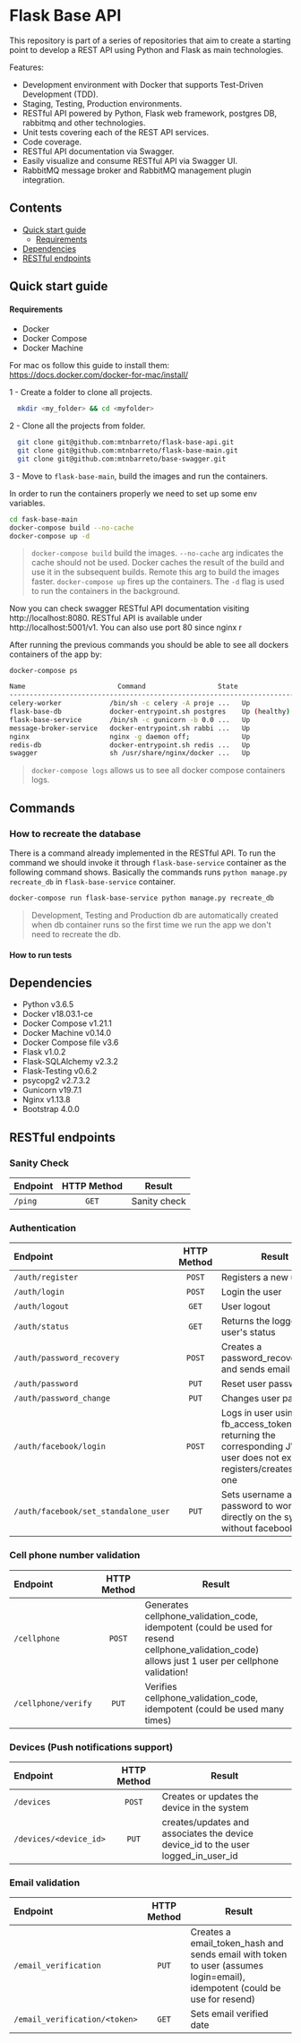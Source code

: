 # Flask Base API

This repository is part of a series of repositories that aim to create a starting point to develop a REST API using Python and Flask as main technologies.

Features:

* Development environment with Docker that supports Test-Driven Development (TDD).
* Staging, Testing, Production environments.
* RESTful API powered by Python, Flask web framework, postgres DB, rabbitmq and other technologies.
* Unit tests covering each of the REST API services.
* Code coverage.
* RESTful API documentation via Swagger.
* Easily visualize and consume RESTful API via Swagger UI.
* RabbitMQ message broker and RabbitMQ management plugin integration.


## Contents

* [Quick start guide](#quick-start-guide)
  + [Requirements](#requirements)
* [Dependencies](#dependencies)
* [RESTful endpoints](#restful-endpoints)

## Quick start guide

#### Requirements

* Docker
* Docker Compose
* Docker Machine

For mac os follow this guide to install them: https://docs.docker.com/docker-for-mac/install/


1 - Create a folder to clone all projects.

```bash
  mkdir <my_folder> && cd <myfolder>
```

2 - Clone all the projects from <myfolder> folder.

```bash
  git clone git@github.com:mtnbarreto/flask-base-api.git
  git clone git@github.com:mtnbarreto/flask-base-main.git
  git clone git@github.com:mtnbarreto/base-swagger.git
```

3 - Move to `flask-base-main`, build the images and run the containers.

In order to run the containers properly we need to set up some env variables.


```bash
cd fask-base-main
docker-compose build --no-cache
docker-compose up -d
```

> `docker-compose build` build the images. `--no-cache` arg indicates the cache should not be used. Docker caches the result of the build and use it in the subsequent builds. Remote this arg to build the images faster.
> `docker-compose up` fires up the containers. The `-d` flag is used to run the containers in the background.


Now you can check swagger RESTful API documentation visiting http://localhost:8080.
RESTful API is available under http://localhost:5001/v1. You can also use port 80 since nginx r

After running the previous commands you should be able to see all dockers containers of the app by:

```bach
docker-compose ps
```

```bash
Name                       Command                  State                                                 Ports                                           
-------------------------------------------------------------------------------------------------------------------------------------------------------------------
celery-worker            /bin/sh -c celery -A proje ...   Up                                                                                                       
flask-base-db            docker-entrypoint.sh postgres    Up (healthy)   0.0.0.0:5435->5432/tcp                                                                    
flask-base-service       /bin/sh -c gunicorn -b 0.0 ...   Up             0.0.0.0:5001->5000/tcp                                                                    
message-broker-service   docker-entrypoint.sh rabbi ...   Up             15671/tcp, 0.0.0.0:15675->15672/tcp, 25672/tcp, 4369/tcp, 5671/tcp, 0.0.0.0:5675->5672/tcp
nginx                    nginx -g daemon off;             Up             0.0.0.0:80->80/tcp                                                                        
redis-db                 docker-entrypoint.sh redis ...   Up             0.0.0.0:6375->6379/tcp                                                                    
swagger                  sh /usr/share/nginx/docker ...   Up             0.0.0.0:8080->8080/tcp
```


> `docker-compose logs` allows us to see all docker compose containers logs.


## Commands

### How to recreate the database

There is a command already implemented in the RESTful API. To run the command we should invoke it through `flask-base-service` container as the following command shows. Basically the commands runs `python manage.py recreate_db` in `flask-base-service` container.

```bash
docker-compose run flask-base-service python manage.py recreate_db
```

> Development, Testing and Production db are automatically created when db container runs so the first time we run the app we don't need to recreate the db.

#### How to run tests





## Dependencies

* Python v3.6.5
* Docker v18.03.1-ce
* Docker Compose v1.21.1
* Docker Machine v0.14.0
* Docker Compose file v3.6
* Flask v1.0.2
* Flask-SQLAlchemy v2.3.2
* Flask-Testing v0.6.2
* psycopg2 v2.7.3.2
* Gunicorn v19.7.1
* Nginx v1.13.8
* Bootstrap 4.0.0

## RESTful endpoints

### Sanity Check

| Endpoint | HTTP Method | Result |
|:---|:---:|---|
| `/ping`  | `GET` | Sanity check  |

### Authentication

| Endpoint | HTTP Method | Result |
|:---|:---:|---|
| `/auth/register`  | `POST`  | Registers a new user  |
| `/auth/login`  | `POST`  | Login the user  |
| `/auth/logout`  | `GET`  | User logout  |
| `/auth/status`  | `GET`  | Returns the logged in user's status  |
| `/auth/password_recovery`  | `POST`  | Creates a password_recovery_hash and sends email to user |
| `/auth/password`  | `PUT`  | Reset user password  |
| `/auth/password_change`  | `PUT`  | Changes user password  |
| `/auth/facebook/login`  | `POST`  | Logs in user using fb_access_token returning the corresponding JWT. if user does not exist registers/creates a new one  |
| `/auth/facebook/set_standalone_user`  | `PUT`  | Sets username and password to work directly on the system without facebook  |

### Cell phone number validation

| Endpoint | HTTP Method | Result |
|:---|:---:|---|
| `/cellphone`  | `POST`  | Generates cellphone_validation_code, idempotent (could be used for resend cellphone_validation_code) allows just 1 user per cellphone validation! |
| `/cellphone/verify` | `PUT` | Verifies cellphone_validation_code, idempotent (could be used many times) |

### Devices (Push notifications support)

| Endpoint | HTTP Method | Result |
|:---|:---:|---|
| `/devices`  | `POST`  | Creates or updates the device in the system |
| `/devices/<device_id>` | `PUT` | creates/updates and associates the device device_id to the user logged_in_user_id |

### Email validation

|Endpoint| HTTP Method | Result |
|:---|:---:|---|
| `/email_verification`  | `PUT`  | Creates a email_token_hash and sends email with token to user (assumes login=email), idempotent (could be use for resend) |
| `/email_verification/<token>` | `GET` | Sets email verified date |
